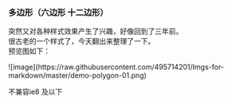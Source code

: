 ### 多边形（六边形 十二边形）
<p>
突然又对各种样式效果产生了兴趣，好像回到了三年前。<br>
很古老的一个样式了，今天翻出来整理了一下。<br>
预览图如下：
</p>
![image](https://raw.githubusercontent.com/495714201/Imgs-for-markdown/master/demo-polygon-01.png)
<p>
不兼容ie8 及以下
</p>
